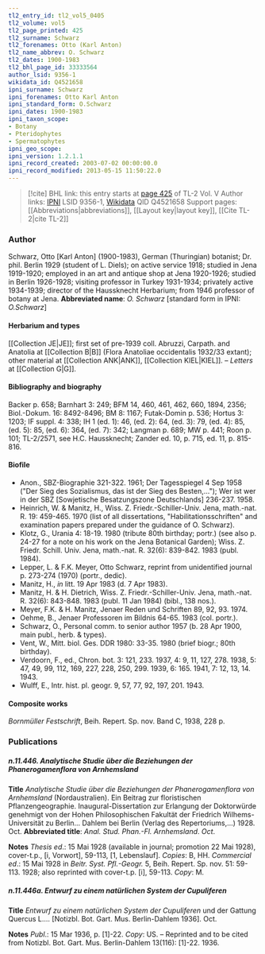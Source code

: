 ```yaml
---
tl2_entry_id: tl2_vol5_0405
tl2_volume: vol5
tl2_page_printed: 425
tl2_surname: Schwarz
tl2_forenames: Otto (Karl Anton)
tl2_name_abbrev: O. Schwarz
tl2_dates: 1900-1983
tl2_bhl_page_id: 33333564
author_lsid: 9356-1
wikidata_id: Q4521658
ipni_surname: Schwarz
ipni_forenames: Otto Karl Anton
ipni_standard_form: O.Schwarz
ipni_dates: 1900-1983
ipni_taxon_scope: 
- Botany
- Pteridophytes
- Spermatophytes
ipni_geo_scope: 
ipni_version: 1.2.1.1
ipni_record_created: 2003-07-02 00:00:00.0
ipni_record_modified: 2013-05-15 11:50:22.0
---
```


> [!cite] BHL link: this entry starts at [page 425](https://www.biodiversitylibrary.org/page/33333564) of TL-2 Vol. V
> Author links: [IPNI](https://www.ipni.org/a/9356-1) LSID 9356-1, [Wikidata](https://www.wikidata.org/wiki/Q4521658) QID Q4521658
> Support pages: [[Abbreviations|abbreviations]], [[Layout key|layout key]], [[Cite TL-2|cite TL-2]]

### Author

Schwarz, Otto \[Karl Anton\] (1900-1983), German (Thuringian) botanist; Dr. phil. Berlin 1929 (student of L. Diels); on active service 1918; studied in Jena 1919-1920; employed in an art and antique shop at Jena 1920-1926; studied in Berlin 1926-1928; visiting professor in Turkey 1931-1934; privately active 1934-1939; director of the Haussknecht Herbarium; from 1946 professor of botany at Jena. 
**Abbreviated name**: *O. Schwarz* \[standard form in IPNI: *O.Schwarz*\]

#### Herbarium and types

[[Collection JE|JE]]; first set of pre-1939 coll. Abruzzi, Carpath. and Anatolia at [[Collection B|B]] (Flora Anatoliae occidentalis 1932/33 extant); other material at [[Collection ANK|ANK]], [[Collection KIEL|KIEL]]. – *Letters* at [[Collection G|G]].

#### Bibliography and biography

Backer p. 658; Barnhart 3: 249; BFM 14, 460, 461, 462, 660, 1894, 2356; Biol.-Dokum. 16: 8492-8496; BM 8: 1167; Futak-Domin p. 536; Hortus 3: 1203; IF suppl. 4: 338; IH 1 (ed. 1): 46, (ed. 2): 64, (ed. 3): 79, (ed. 4): 85, (ed. 5): 85, (ed. 6): 364, (ed. 7): 342; Langman p. 689; MW p. 441; Roon p. 101; TL-2/2571, see H.C. Haussknecht; Zander ed. 10, p. 715, ed. 11, p. 815-816.

#### Biofile

- Anon., SBZ-Biographie 321-322. 1961; Der Tagesspiegel 4 Sep 1958 ("Der Sieg des Sozialismus, das ist der Sieg des Besten,..."); Wer ist wer in der SBZ \[Sowjetische Besatzungszone Deutschlands\] 236-237. 1958.
- Heinrich, W. & Manitz, H., Wiss. Z. Friedr.-Schiller-Univ. Jena, math.-nat. R. 19: 459-465. 1970 (list of all dissertations, "Habilitationsschriften" and examination papers prepared under the guidance of O. Schwarz).
- Klotz, G., Urania 4: 18-19. 1980 (tribute 80th birthday; portr.) (see also p. 24-27 for a note on his work on the Jena Botanical Garden); Wiss. Z. Friedr. Schill. Univ. Jena, math.-nat. R. 32(6): 839-842. 1983 (publ. 1984).
- Lepper, L. & F.K. Meyer, Otto Schwarz, reprint from unidentified journal p. 273-274 (1970) (portr., dedic).
- Manitz, H., *in* litt. 19 Apr 1983 (d. 7 Apr 1983).
- Manitz, H. & H. Dietrich, Wiss. Z. Friedr.-Schiller-Univ. Jena, math.-nat. R. 32(6): 843-848. 1983 (publ. 11 Jan 1984) (bibl., 138 nos.).
- Meyer, F.K. & H. Manitz, Jenaer Reden und Schriften 89, 92, 93. 1974.
- Oehme, B., Jenaer Professoren im Bildnis 64-65. 1983 (col. portr.).
- Schwarz, O., Personal comm. to senior author 1957 (b. 28 Apr 1900, main publ., herb. & types).
- Vent, W., Mitt. biol. Ges. DDR 1980: 33-35. 1980 (brief biogr.; 80th birthday).
- Verdoorn, F., ed., Chron. bot. 3: 121, 233. 1937, 4: 9, 11, 127, 278. 1938, 5: 47, 49, 99, 112, 169, 227, 228, 250, 299. 1939, 6: 165. 1941, 7: 12, 13, 14. 1943.
- Wulff, E., Intr. hist. pl. geogr. 9, 57, 77, 92, 197, 201. 1943.

#### Composite works

*Bornmüller Festschrift*, Beih. Repert. Sp. nov. Band C, 1938, 228 p.

### Publications

##### n.11.446. Analytische Studie über die Beziehungen der Phanerogamenflora von Arnhemsland

**Title**
*Analytische Studie über die Beziehungen der Phanerogamenflora von Arnhemsland* (Nordaustralien). Ein Beitrag zur floristischen Pflanzengeographie. Inaugural-Dissertation zur Erlangung der Doktorwürde genehmigt von der Hohen Philosophischen Fakultät der Friedrich Wilhems-Universität zu Berlin... Dahlem bei Berlin (Verlag des Repertoriums,...) 1928. Oct.
**Abbreviated title**: *Anal. Stud. Phan.-Fl. Arnhemsland*. *Oct*.

**Notes**
*Thesis ed*.: 15 Mai 1928 (available in journal; promotion 22 Mai 1928), cover-t.p., \[i, Vorwort\], 59-113, \[1, Lebenslauf\]. *Copies*: B, HH.
*Commercial ed*.: 15 Mai 1928 in *Beitr. Syst. Pfl.-Geogr.* 5, Beih. Repert. Sp. nov. 51: 59-113. 1928; also reprinted with cover-t.p. \[i\], 59-113. *Copy*: M.

##### n.11.446a. Entwurf zu einem natürlichen System der Cupuliferen

**Title**
*Entwurf zu einem natürlichen System der Cupuliferen* und der Gattung Quercus L.... \[Notizbl. Bot. Gart. Mus. Berlin-Dahlem 1936\]. Oct.

**Notes**
*Publ*.: 15 Mar 1936, p. \[1\]-22. *Copy*: US. – Reprinted and to be cited from Notizbl. Bot. Gart. Mus. Berlin-Dahlem 13(116): \[1\]-22. 1936.

